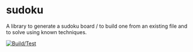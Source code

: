 # sudoku

A library to generate a sudoku board / to build one from an existing file and to solve using known techniques.

[![Build/Test](https://github.com/aprayim/sudoku/actions/workflows/build_and_test.yml/badge.svg)](https://github.com/aprayim/sudoku/actions/workflows/build_and_test.yml)
